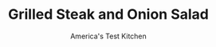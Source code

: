 ---
layout: ../../layouts/MarkdownPostLayout.astro
title: Grilled Steak and Onion Salad
author: America's Test Kitchen
pubDate: 2023-03-15
description: "Dress up a simple summer salad with smoky flavors from the grill."
image_url: https://res.cloudinary.com/hksqkdlah/image/upload/ar_1:1,c_fill,dpr_2.0,f_auto,fl_lossy.progressive.strip_profile,g_faces:auto,q_auto:low,w_344/4306_sfs-grilledsteak-cc-318999
tags: ["Main Courses","Beef","Vegetables","Grilling & Barbecue","30-Minute Suppers"]
calories: 2555
protein: 36
carbohydrates: 7
fats: 
fiber: 1
ingredients: ["1 1/2 tablespoons, balsamic vinegar","1 small clove, garlic, minced","4 tablespoons, olive oil","1 , large red onion, cut crosswise into 1/2-inch-thick rounds","2 , boneless strip or rib-eye steaks, each 12 ounces and 1 1/2 inches thick","11 cups, lightly packed stemmed arugula","1/2 cup, crumbled blue cheese"]
serves: 4
time: ""
instructions: ["Whisk vinegar, garlic, and 3 tablespoons oil together in small bowl. Season with salt and pepper to taste.","Brush onion with remaining 1 tablespoon oil. Season onion and steaks with salt and pepper.","Grill over hot fire until steaks are well browned on both sides and internal temperature registers 125 degrees, 5 to 7 minutes per side, and onions are charred and soft, about 4 minutes per side. Transfer to cutting board and let steaks rest 5 minutes. Slice steaks thinly across grain.","Toss arugula with 1/4 cup dressing in large bowl and season with salt and pepper to taste. Divide arugula among 4 individual plates or place on one large platter. Arrange steak and onions on top. Drizzle remaining dressing over steak and onions and scatter cheese on top. Serve."]
nutrition: ["686 mg Potassium","321 mg Phosphorus","201 mg Calcium","4 mg Iron","66 mg Magnesium","295 mg Sodium","8 mg Zinc","52 g Fat","8 mg Niacin (B3)","26 g Monounsaturated","3 g Polyunsaturated","11 mg Vitamin C","126 mg Cholesterol","19 g Saturated","2 g Trans","1 g Fiber","71 µg Folate (food)","3 g Sugars","70 µg Vitamin K","198 g Water","7 g Carbs","71 µg Folate equivalent (total)","36 g Protein","2 mg Vitamin E","3 µg Vitamin B12","107 µg Vitamin A","638 kcal Energy","2555 calories"]
notes: "Any salad mix, including baby spinach, can be used in place of the arugula."
---